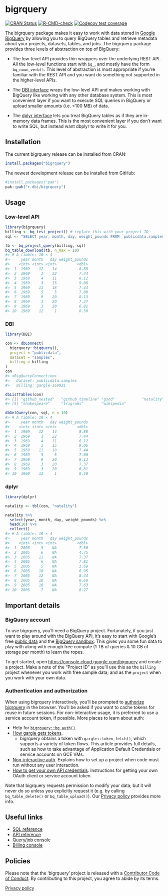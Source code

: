 
<!-- README.md is generated from README.Rmd. Please edit that file -->

# bigrquery

<!-- badges: start -->

[![CRAN
Status](https://www.r-pkg.org/badges/version/bigrquery)](https://cran.r-project.org/package=bigrquery)
[![R-CMD-check](https://github.com/r-dbi/bigrquery/actions/workflows/R-CMD-check.yaml/badge.svg)](https://github.com/r-dbi/bigrquery/actions/workflows/R-CMD-check.yaml)
[![Codecov test
coverage](https://codecov.io/gh/r-dbi/bigrquery/branch/main/graph/badge.svg)](https://app.codecov.io/gh/r-dbi/bigrquery?branch=main)
<!-- badges: end -->

The bigrquery package makes it easy to work with data stored in [Google
BigQuery](https://cloud.google.com/bigquery/docs) by allowing you to
query BigQuery tables and retrieve metadata about your projects,
datasets, tables, and jobs. The bigrquery package provides three levels
of abstraction on top of BigQuery:

- The low-level API provides thin wrappers over the underlying REST API.
  All the low-level functions start with `bq_`, and mostly have the form
  `bq_noun_verb()`. This level of abstraction is most appropriate if
  you’re familiar with the REST API and you want do something not
  supported in the higher-level APIs.

- The [DBI interface](https://r-dbi.org) wraps the low-level API and
  makes working with BigQuery like working with any other database
  system. This is most convenient layer if you want to execute SQL
  queries in BigQuery or upload smaller amounts (i.e. \<100 MB) of data.

- The [dplyr interface](https://dbplyr.tidyverse.org/) lets you treat
  BigQuery tables as if they are in-memory data frames. This is the most
  convenient layer if you don’t want to write SQL, but instead want
  dbplyr to write it for you.

## Installation

The current bigrquery release can be installed from CRAN:

``` r
install.packages("bigrquery")
```

The newest development release can be installed from GitHub:

``` r
#install.packages("pak")
pak::pak("r-dbi/bigrquery")
```

## Usage

### Low-level API

``` r
library(bigrquery)
billing <- bq_test_project() # replace this with your project ID 
sql <- "SELECT year, month, day, weight_pounds FROM `publicdata.samples.natality`"

tb <- bq_project_query(billing, sql)
bq_table_download(tb, n_max = 10)
#> # A tibble: 10 × 4
#>     year month   day weight_pounds
#>    <int> <int> <int>         <dbl>
#>  1  1969    12    14          8.88
#>  2  1969     1    22          7.44
#>  3  1969     4    11          6.12
#>  4  1969     3    15          9.06
#>  5  1969    11    18          7.44
#>  6  1969     5     5          7.00
#>  7  1969     9    20          8.13
#>  8  1969     3    20          7.37
#>  9  1969     3    20          6.81
#> 10  1969    12     1          8.50
```

### DBI

``` r
library(DBI)

con <- dbConnect(
  bigrquery::bigquery(),
  project = "publicdata",
  dataset = "samples",
  billing = billing
)
con 
#> <BigQueryConnection>
#>   Dataset: publicdata.samples
#>   Billing: gargle-169921

dbListTables(con)
#> [1] "github_nested"   "github_timeline" "gsod"            "natality"       
#> [5] "shakespeare"     "trigrams"        "wikipedia"

dbGetQuery(con, sql, n = 10)
#> # A tibble: 10 × 4
#>     year month   day weight_pounds
#>    <int> <int> <int>         <dbl>
#>  1  1969    12    14          8.88
#>  2  1969     1    22          7.44
#>  3  1969     4    11          6.12
#>  4  1969     3    15          9.06
#>  5  1969    11    18          7.44
#>  6  1969     5     5          7.00
#>  7  1969     9    20          8.13
#>  8  1969     3    20          7.37
#>  9  1969     3    20          6.81
#> 10  1969    12     1          8.50
```

### dplyr

``` r
library(dplyr)

natality <- tbl(con, "natality")

natality %>%
  select(year, month, day, weight_pounds) %>% 
  head(10) %>%
  collect()
#> # A tibble: 10 × 4
#>     year month   day weight_pounds
#>    <int> <int> <int>         <dbl>
#>  1  2005     5    NA          7.56
#>  2  2005     6    NA          4.75
#>  3  2005    11    NA          7.37
#>  4  2005     6    NA          7.81
#>  5  2005     5    NA          3.69
#>  6  2005    10    NA          6.95
#>  7  2005    12    NA          8.44
#>  8  2005    10    NA          8.69
#>  9  2005    10    NA          7.63
#> 10  2005     7    NA          8.27
```

## Important details

### BigQuery account

To use bigrquery, you’ll need a BigQuery project. Fortunately, if you
just want to play around with the BigQuery API, it’s easy to start with
Google’s free [public
data](https://cloud.google.com/bigquery/public-data) and the [BigQuery
sandbox](https://cloud.google.com/bigquery/docs/sandbox). This gives you
some fun data to play with along with enough free compute (1 TB of
queries & 10 GB of storage per month) to learn the ropes.

To get started, open <https://console.cloud.google.com/bigquery> and
create a project. Make a note of the “Project ID” as you’ll use this as
the `billing` project whenever you work with free sample data; and as
the `project` when you work with your own data.

### Authentication and authorization

When using bigrquery interactively, you’ll be prompted to [authorize
bigrquery](https://cloud.google.com/bigquery/docs/authorization) in the
browser. You’ll be asked if you want to cache tokens for reuse in future
sessions. For non-interactive usage, it is preferred to use a service
account token, if possible. More places to learn about auth:

- Help for
  [`bigrquery::bq_auth()`](https://bigrquery.r-dbi.org/reference/bq_auth.html).
- [How gargle gets
  tokens](https://gargle.r-lib.org/articles/how-gargle-gets-tokens.html).
  - bigrquery obtains a token with `gargle::token_fetch()`, which
    supports a variety of token flows. This article provides full
    details, such as how to take advantage of Application Default
    Credentials or service accounts on GCE VMs.
- [Non-interactive
  auth](https://gargle.r-lib.org/articles/non-interactive-auth.html).
  Explains how to set up a project when code must run without any user
  interaction.
- [How to get your own API
  credentials](https://gargle.r-lib.org/articles/get-api-credentials.html).
  Instructions for getting your own OAuth client or service account
  token.

Note that bigrquery requests permission to modify your data; but it will
never do so unless you explicitly request it (e.g. by calling
`bq_table_delete()` or `bq_table_upload()`). Our [Privacy
policy](https://www.tidyverse.org/google_privacy_policy) provides more
info.

## Useful links

- [SQL
  reference](https://cloud.google.com/bigquery/docs/reference/standard-sql/functions-and-operators)
- [API reference](https://cloud.google.com/bigquery/docs/reference/rest)
- [Query/job console](https://console.cloud.google.com/bigquery/)
- [Billing console](https://console.cloud.google.com/)

## Policies

Please note that the ‘bigrquery’ project is released with a [Contributor
Code of Conduct](https://bigrquery.r-dbi.org/CODE_OF_CONDUCT.html). By
contributing to this project, you agree to abide by its terms.

[Privacy policy](https://www.tidyverse.org/google_privacy_policy)
